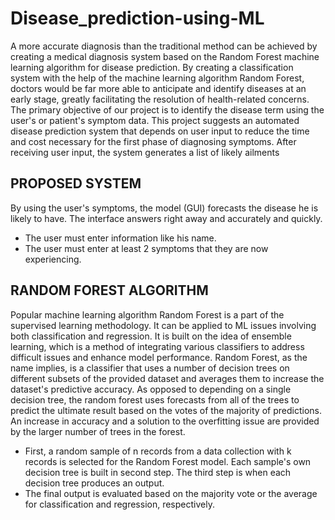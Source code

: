 # Disease_prediction-using-ML 
A more accurate diagnosis than the traditional method can be achieved by creating a medical diagnosis system based on the Random Forest machine learning algorithm for disease prediction. By creating a classification system with the help of the machine learning algorithm Random Forest, doctors would be far more able to anticipate and identify diseases at an early stage, greatly facilitating the resolution of health-related concerns. The primary objective of our project is to identify the disease term using the user's or patient's symptom data. This project suggests an automated disease prediction system that depends on user input to reduce the time and cost necessary for the first phase of diagnosing symptoms. After receiving user input, the system generates a list of likely ailments
## PROPOSED SYSTEM 
By using the user's symptoms, the model (GUI) forecasts the disease he is likely to have. The interface answers right away and accurately and quickly. 
- The user must enter information like his name. 
- The user must enter at least 2 symptoms that they are now experiencing. 
## RANDOM FOREST ALGORITHM 
Popular machine learning algorithm Random Forest is a part of the supervised learning methodology. It can be applied to ML issues involving both classification 
and regression. It is built on the idea of ensemble learning, which is a method of integrating various classifiers to address difficult issues and enhance model performance. Random Forest, as the name implies, is a classifier that uses a number of decision trees on different subsets of the provided dataset and averages them to 
increase the dataset's predictive accuracy. As opposed to depending on a single decision tree, the random forest uses forecasts from all of the trees to predict the 
ultimate result based on the votes of the majority of predictions. An increase in accuracy and a solution to the overfitting issue are provided by the larger number of 
trees in the forest. 
* First, a random sample of n records from a data collection with k records is selected for the Random Forest model. Each sample's own decision tree is built in 
second step. The third step is when each decision tree produces an output. 
* The final output is evaluated based on the majority vote or the average for classification and regression, respectively. 
